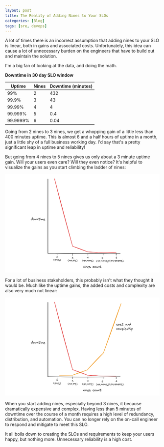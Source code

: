 ```yaml
---
layout: post
title: The Reality of Adding Nines to Your SLOs
categories: [Blog]
tags: [sre, devops]
---
```


A lot of times there is an incorrect assumption that adding nines to your SLO is linear, both in gains and associated costs. Unfortunately, this idea can cause a lot of unnecessary burden on the engineers that have to build out and maintain the solution.

I'm a big fan of looking at the data, and doing the math.

**Downtime in 30 day SLO window**

| Uptime   | Nines | Downtime (minutes) |
| -------- | ----- | ------------------ |
| 99%      | 2     | 432                |
| 99.9%    | 3     | 43                 |
| 99.99%   | 4     | 4                  |
| 99.999%  | 5     | 0.4                |
| 99.9999% | 6     | 0.04               |

Going from 2 nines to 3 nines, we get a whopping gain of a little less than 400 minutes uptime. This is almost 6 and a half hours of uptime in a month, just a little shy of a full business working day. I'd say that's a pretty significant leap in uptime and reliability!

But going from 4 nines to 5 nines gives us only about a 3 minute uptime gain. Will your users even care? Will they even notice? It's helpful to visualize the gains as you start climbing the ladder of nines:

![Nines downtime chart](../images/slo-more-nines1.png)

For a lot of business stakeholders, this probably isn't what they thought it would be. Much like the uptime gains, the added costs and complexity are also very much not linear:

![Nines downtime and costs chart](../images/slo-more-nines2.png)

When you start adding nines, especially beyond 3 nines, it because dramatically expensive and complex. Having less than 5 minutes of downtime over the course of a month requires a high level of redundancy, distribution, and automation. You can no longer rely on the on-call engineer to respond and mitigate to meet this SLO.

It all boils down to creating the SLOs and requirements to keep your users happy, but nothing more. Unnecessary reliability is a high cost.
